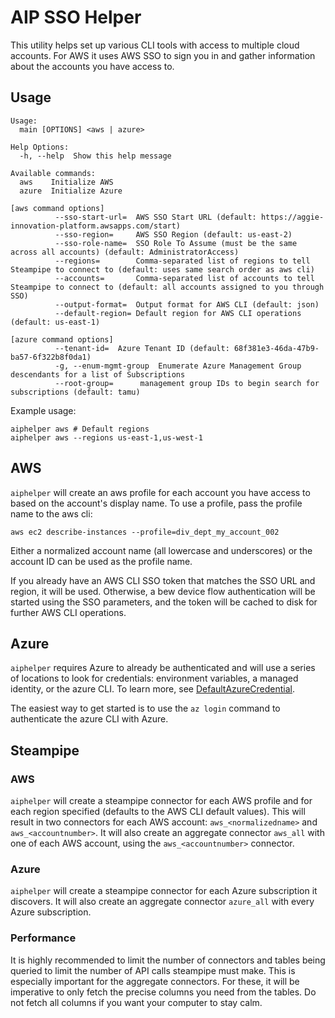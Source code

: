 # AIP SSO Helper

This utility helps set up various CLI tools with access to multiple cloud accounts. For AWS it uses AWS SSO to sign you in and gather information about the accounts you have access to.

## Usage

```
Usage:
  main [OPTIONS] <aws | azure>

Help Options:
  -h, --help  Show this help message

Available commands:
  aws    Initialize AWS
  azure  Initialize Azure

[aws command options]
          --sso-start-url=  AWS SSO Start URL (default: https://aggie-innovation-platform.awsapps.com/start)
          --sso-region=     AWS SSO Region (default: us-east-2)
          --sso-role-name=  SSO Role To Assume (must be the same across all accounts) (default: AdministratorAccess)
          --regions=        Comma-separated list of regions to tell Steampipe to connect to (default: uses same search order as aws cli)
          --accounts=       Comma-separated list of accounts to tell Steampipe to connect to (default: all accounts assigned to you through SSO)
          --output-format=  Output format for AWS CLI (default: json)
          --default-region= Default region for AWS CLI operations (default: us-east-1)

[azure command options]
          --tenant-id=  Azure Tenant ID (default: 68f381e3-46da-47b9-ba57-6f322b8f0da1)
          -g, --enum-mgmt-group  Enumerate Azure Management Group descendants for a list of Subscriptions
          --root-group=      management group IDs to begin search for subscriptions (default: tamu)
```

Example usage:

```
aiphelper aws # Default regions
aiphelper aws --regions us-east-1,us-west-1 

```

## AWS

`aiphelper` will create an aws profile for each account you have access to based on the account's display name. To use a profile, pass the profile name to the aws cli:

```
aws ec2 describe-instances --profile=div_dept_my_account_002
```

Either a normalized account name (all lowercase and underscores) or the account ID can be used as the profile name.

If you already have an AWS CLI SSO token that matches the SSO URL and region, it will be used. Otherwise, a bew device flow authentication will be started using the SSO parameters, and the token will be cached to disk for further AWS CLI operations.

## Azure

`aiphelper` requires Azure to already be authenticated and will use a series of locations to look for credentials: environment variables, a managed identity, or the azure CLI. To learn more, see [DefaultAzureCredential](https://pkg.go.dev/github.com/Azure/azure-sdk-for-go/sdk/azidentity#readme-defaultazurecredential).

The easiest way to get started is to use the `az login` command to authenticate the azure CLI with Azure.

## Steampipe

### AWS

`aiphelper` will create a steampipe connector for each AWS profile and for each region specified (defaults to the AWS CLI default values). This will result in two connectors for each AWS account: `aws_<normalizedname>` and `aws_<accountnumber>`. It will also create an aggregate connector `aws_all` with one of each AWS account, using the `aws_<accountnumber>` connector. 

### Azure

`aiphelper` will create a steampipe connector for each Azure subscription it discovers. It will also create an aggregate connector `azure_all` with every Azure subscription.

### Performance

It is highly recommended to limit the number of connectors and tables being queried to limit the number of API calls steampipe must make. This is especially important for the aggregate connectors. For these, it will be imperative to only fetch the precise columns you need from the tables. Do not fetch all columns if you want your computer to stay calm.

